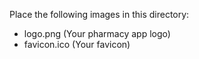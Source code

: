 Place the following images in this directory:
- logo.png (Your pharmacy app logo)
- favicon.ico (Your favicon)